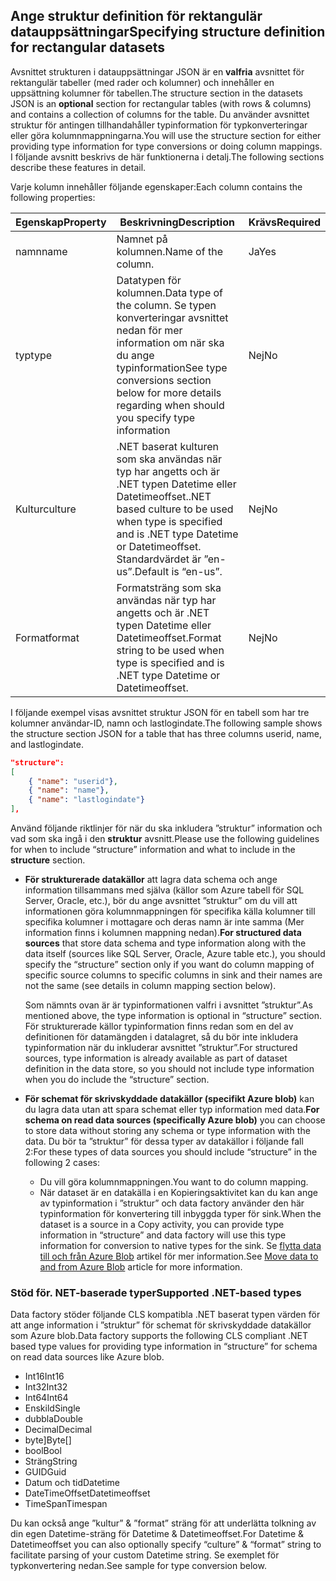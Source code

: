 ## <a name="specifying-structure-definition-for-rectangular-datasets"></a><span data-ttu-id="6bbaa-101">Ange struktur definition för rektangulär datauppsättningar</span><span class="sxs-lookup"><span data-stu-id="6bbaa-101">Specifying structure definition for rectangular datasets</span></span>
<span data-ttu-id="6bbaa-102">Avsnittet strukturen i datauppsättningar JSON är en **valfria** avsnittet för rektangulär tabeller (med rader och kolumner) och innehåller en uppsättning kolumner för tabellen.</span><span class="sxs-lookup"><span data-stu-id="6bbaa-102">The structure section in the datasets JSON is an **optional** section for rectangular tables (with rows & columns) and contains a collection of columns for the table.</span></span> <span data-ttu-id="6bbaa-103">Du använder avsnittet struktur för antingen tillhandahåller typinformation för typkonverteringar eller göra kolumnmappningarna.</span><span class="sxs-lookup"><span data-stu-id="6bbaa-103">You will use the structure section for either providing type information for type conversions or doing column mappings.</span></span> <span data-ttu-id="6bbaa-104">I följande avsnitt beskrivs de här funktionerna i detalj.</span><span class="sxs-lookup"><span data-stu-id="6bbaa-104">The following sections describe these features in detail.</span></span> 

<span data-ttu-id="6bbaa-105">Varje kolumn innehåller följande egenskaper:</span><span class="sxs-lookup"><span data-stu-id="6bbaa-105">Each column contains the following properties:</span></span>

| <span data-ttu-id="6bbaa-106">Egenskap</span><span class="sxs-lookup"><span data-stu-id="6bbaa-106">Property</span></span> | <span data-ttu-id="6bbaa-107">Beskrivning</span><span class="sxs-lookup"><span data-stu-id="6bbaa-107">Description</span></span> | <span data-ttu-id="6bbaa-108">Krävs</span><span class="sxs-lookup"><span data-stu-id="6bbaa-108">Required</span></span> |
| --- | --- | --- |
| <span data-ttu-id="6bbaa-109">namn</span><span class="sxs-lookup"><span data-stu-id="6bbaa-109">name</span></span> |<span data-ttu-id="6bbaa-110">Namnet på kolumnen.</span><span class="sxs-lookup"><span data-stu-id="6bbaa-110">Name of the column.</span></span> |<span data-ttu-id="6bbaa-111">Ja</span><span class="sxs-lookup"><span data-stu-id="6bbaa-111">Yes</span></span> |
| <span data-ttu-id="6bbaa-112">typ</span><span class="sxs-lookup"><span data-stu-id="6bbaa-112">type</span></span> |<span data-ttu-id="6bbaa-113">Datatypen för kolumnen.</span><span class="sxs-lookup"><span data-stu-id="6bbaa-113">Data type of the column.</span></span> <span data-ttu-id="6bbaa-114">Se typen konverteringar avsnittet nedan för mer information om när ska du ange typinformation</span><span class="sxs-lookup"><span data-stu-id="6bbaa-114">See type conversions section below for more details regarding when should you specify type information</span></span> |<span data-ttu-id="6bbaa-115">Nej</span><span class="sxs-lookup"><span data-stu-id="6bbaa-115">No</span></span> |
| <span data-ttu-id="6bbaa-116">Kultur</span><span class="sxs-lookup"><span data-stu-id="6bbaa-116">culture</span></span> |<span data-ttu-id="6bbaa-117">.NET baserat kulturen som ska användas när typ har angetts och är .NET typen Datetime eller Datetimeoffset.</span><span class="sxs-lookup"><span data-stu-id="6bbaa-117">.NET based culture to be used when type is specified and is .NET type Datetime or Datetimeoffset.</span></span> <span data-ttu-id="6bbaa-118">Standardvärdet är ”en-us”.</span><span class="sxs-lookup"><span data-stu-id="6bbaa-118">Default is “en-us”.</span></span> |<span data-ttu-id="6bbaa-119">Nej</span><span class="sxs-lookup"><span data-stu-id="6bbaa-119">No</span></span> |
| <span data-ttu-id="6bbaa-120">Format</span><span class="sxs-lookup"><span data-stu-id="6bbaa-120">format</span></span> |<span data-ttu-id="6bbaa-121">Formatsträng som ska användas när typ har angetts och är .NET typen Datetime eller Datetimeoffset.</span><span class="sxs-lookup"><span data-stu-id="6bbaa-121">Format string to be used when type is specified and is .NET type Datetime or Datetimeoffset.</span></span> |<span data-ttu-id="6bbaa-122">Nej</span><span class="sxs-lookup"><span data-stu-id="6bbaa-122">No</span></span> |

<span data-ttu-id="6bbaa-123">I följande exempel visas avsnittet struktur JSON för en tabell som har tre kolumner användar-ID, namn och lastlogindate.</span><span class="sxs-lookup"><span data-stu-id="6bbaa-123">The following sample shows the structure section JSON for a table that has three columns userid, name, and lastlogindate.</span></span>

```json
"structure": 
[
    { "name": "userid"},
    { "name": "name"},
    { "name": "lastlogindate"}
],
```

<span data-ttu-id="6bbaa-124">Använd följande riktlinjer för när du ska inkludera ”struktur” information och vad som ska ingå i den **struktur** avsnitt.</span><span class="sxs-lookup"><span data-stu-id="6bbaa-124">Please use the following guidelines for when to include “structure” information and what to include in the **structure** section.</span></span>

* <span data-ttu-id="6bbaa-125">**För strukturerade datakällor** att lagra data schema och ange information tillsammans med själva (källor som Azure tabell för SQL Server, Oracle, etc.), bör du ange avsnittet ”struktur” om du vill att informationen göra kolumnmappningen för specifika källa kolumner till specifika kolumner i mottagare och deras namn är inte samma (Mer information finns i kolumnen mappning nedan).</span><span class="sxs-lookup"><span data-stu-id="6bbaa-125">**For structured data sources** that store data schema and type information along with the data itself (sources like SQL Server, Oracle, Azure table etc.), you should specify the “structure” section only if you want do column mapping of specific source columns to specific columns in sink and their names are not the same (see details in column mapping section below).</span></span> 
  
    <span data-ttu-id="6bbaa-126">Som nämnts ovan är är typinformationen valfri i avsnittet ”struktur”.</span><span class="sxs-lookup"><span data-stu-id="6bbaa-126">As mentioned above, the type information is optional in “structure” section.</span></span> <span data-ttu-id="6bbaa-127">För strukturerade källor typinformation finns redan som en del av definitionen för datamängden i datalagret, så du bör inte inkludera typinformation när du inkluderar avsnittet ”struktur”.</span><span class="sxs-lookup"><span data-stu-id="6bbaa-127">For structured sources, type information is already available as part of dataset definition in the data store, so you should not include type information when you do include the “structure” section.</span></span>
* <span data-ttu-id="6bbaa-128">**För schemat för skrivskyddade datakällor (specifikt Azure blob)** kan du lagra data utan att spara schemat eller typ information med data.</span><span class="sxs-lookup"><span data-stu-id="6bbaa-128">**For schema on read data sources (specifically Azure blob)**  you can choose to store data without storing any schema or type information with the data.</span></span> <span data-ttu-id="6bbaa-129">Du bör ta ”struktur” för dessa typer av datakällor i följande fall 2:</span><span class="sxs-lookup"><span data-stu-id="6bbaa-129">For these types of data sources you should include “structure” in the following 2 cases:</span></span>
  * <span data-ttu-id="6bbaa-130">Du vill göra kolumnmappningen.</span><span class="sxs-lookup"><span data-stu-id="6bbaa-130">You want to do column mapping.</span></span>
  * <span data-ttu-id="6bbaa-131">När dataset är en datakälla i en Kopieringsaktivitet kan du kan ange av typinformation i ”struktur” och data factory använder den här typinformation för konvertering till inbyggda typer för sink.</span><span class="sxs-lookup"><span data-stu-id="6bbaa-131">When the dataset is a source in a Copy activity, you can provide type information in “structure” and data factory will use this type information for conversion to native types for the sink.</span></span> <span data-ttu-id="6bbaa-132">Se [flytta data till och från Azure Blob](../articles/data-factory/data-factory-azure-blob-connector.md) artikel för mer information.</span><span class="sxs-lookup"><span data-stu-id="6bbaa-132">See [Move data to and from Azure Blob](../articles/data-factory/data-factory-azure-blob-connector.md) article for more information.</span></span>

### <a name="supported-net-based-types"></a><span data-ttu-id="6bbaa-133">Stöd för. NET-baserade typer</span><span class="sxs-lookup"><span data-stu-id="6bbaa-133">Supported .NET-based types</span></span>
<span data-ttu-id="6bbaa-134">Data factory stöder följande CLS kompatibla .NET baserat typen värden för att ange information i ”struktur” för schemat för skrivskyddade datakällor som Azure blob.</span><span class="sxs-lookup"><span data-stu-id="6bbaa-134">Data factory supports the following CLS compliant .NET based type values for providing type information in “structure” for schema on read data sources like Azure blob.</span></span>

* <span data-ttu-id="6bbaa-135">Int16</span><span class="sxs-lookup"><span data-stu-id="6bbaa-135">Int16</span></span>
* <span data-ttu-id="6bbaa-136">Int32</span><span class="sxs-lookup"><span data-stu-id="6bbaa-136">Int32</span></span> 
* <span data-ttu-id="6bbaa-137">Int64</span><span class="sxs-lookup"><span data-stu-id="6bbaa-137">Int64</span></span>
* <span data-ttu-id="6bbaa-138">Enskild</span><span class="sxs-lookup"><span data-stu-id="6bbaa-138">Single</span></span>
* <span data-ttu-id="6bbaa-139">dubbla</span><span class="sxs-lookup"><span data-stu-id="6bbaa-139">Double</span></span>
* <span data-ttu-id="6bbaa-140">Decimal</span><span class="sxs-lookup"><span data-stu-id="6bbaa-140">Decimal</span></span>
* <span data-ttu-id="6bbaa-141">byte]</span><span class="sxs-lookup"><span data-stu-id="6bbaa-141">Byte[]</span></span>
* <span data-ttu-id="6bbaa-142">bool</span><span class="sxs-lookup"><span data-stu-id="6bbaa-142">Bool</span></span>
* <span data-ttu-id="6bbaa-143">Sträng</span><span class="sxs-lookup"><span data-stu-id="6bbaa-143">String</span></span> 
* <span data-ttu-id="6bbaa-144">GUID</span><span class="sxs-lookup"><span data-stu-id="6bbaa-144">Guid</span></span>
* <span data-ttu-id="6bbaa-145">Datum och tid</span><span class="sxs-lookup"><span data-stu-id="6bbaa-145">Datetime</span></span>
* <span data-ttu-id="6bbaa-146">DateTimeOffset</span><span class="sxs-lookup"><span data-stu-id="6bbaa-146">Datetimeoffset</span></span>
* <span data-ttu-id="6bbaa-147">TimeSpan</span><span class="sxs-lookup"><span data-stu-id="6bbaa-147">Timespan</span></span> 

<span data-ttu-id="6bbaa-148">Du kan också ange ”kultur” & ”format” sträng för att underlätta tolkning av din egen Datetime-sträng för Datetime & Datetimeoffset.</span><span class="sxs-lookup"><span data-stu-id="6bbaa-148">For Datetime & Datetimeoffset you can also optionally specify “culture” & “format” string to facilitate parsing of your custom Datetime string.</span></span> <span data-ttu-id="6bbaa-149">Se exemplet för typkonvertering nedan.</span><span class="sxs-lookup"><span data-stu-id="6bbaa-149">See sample for type conversion below.</span></span>

